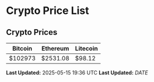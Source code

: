 # Crypto Price List

## Crypto Prices
| Bitcoin | Ethereum | Litecoin |
| ------- | -------- | -------- |
| $102973 | $2531.08 | $98.12 |
**Last Updated:** 2025-05-15 19:36 UTC
**Last Updated:** $DATE$
